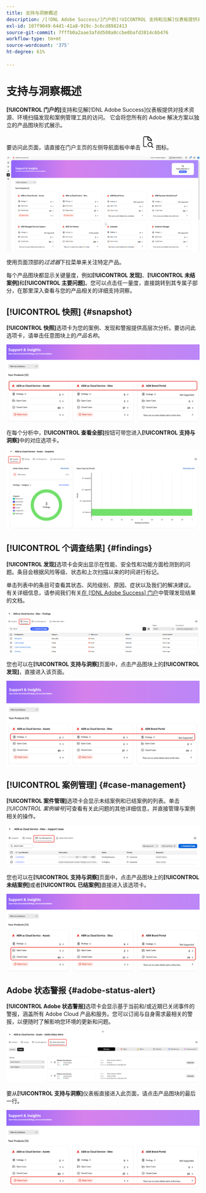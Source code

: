 ```yaml
---
title: 支持与洞察概述
description: /[!DNL Adobe Success/]门户的[!UICONTROL 支持和见解]仪表板提供对技术资源、环境扫描发现和案例管理工具的访问。
exl-id: 107f9049-64d1-41a8-919c-3c6cd8982413
source-git-commit: 7fffb0a2aae3afdd508a0ccbe0bafd3814c6b476
workflow-type: tm+mt
source-wordcount: '375'
ht-degree: 61%

---
```


# 支持与洞察概述

**[!UICONTROL 门户的]**&#x200B;支持和见解[!DNL Adobe Success]仪表板提供对技术资源、环境扫描发现和案例管理工具的访问。 它会将您所有的 Adobe 解决方案以独立的产品图块形式展示。

要访问此页面，请直接在门户主页的左侧导航面板中单击![support-and-insights-icon](/help/adobe-success-portal/assets/support-and-insight-icon.png)图标。

![support-and-insights-landing-page](/help/adobe-success-portal/assets/support-and-insights-landing-page.png)

使用页面顶部的&#x200B;*过滤器*&#x200B;下拉菜单来关注特定产品。

每个产品图块都显示关键量度，例如&#x200B;**[!UICONTROL 发现]**、**[!UICONTROL 未结案例]**&#x200B;和&#x200B;**[!UICONTROL 主要问题]**。您可以点击任一量度，直接跳转到其专属子部分，在那里深入查看与您的产品相关的详细支持洞察。

## [!UICONTROL 快照] {#snapshot}

**[!UICONTROL 快照]**&#x200B;选项卡为您的案例、发现和警报提供高层次分析。要访问此选项卡，请单击任意图块上的&#x200B;*产品名称*。

![从support-and-insights-card快照](/help/adobe-success-portal/assets/snapshot-from-support-insights-card.png)

在每个分析中，**[!UICONTROL 查看全部]**&#x200B;按钮可带您进入&#x200B;**[!UICONTROL 支持与洞察]**&#x200B;中的对应选项卡。

![快照选项卡](/help/adobe-success-portal/assets/snapshot-tab-support-and-insights.png)

## [!UICONTROL 个调查结果] {#findings}

**[!UICONTROL 发现]**&#x200B;选项卡会突出显示在性能、安全性和功能方面检测到的问题。条目会根据风险等级、状态和上次扫描以来的时间进行标记。

单击列表中的条目可查看其状态、风险级别、原因、症状以及我们的解决建议。 有关详细信息，请参阅我们有关[在 [!DNL Adobe Success] 门户](/help/adobe-success-portal/technical-persona/support-and-insights/manage-findings-adobe-success-portal.md)中管理发现结果的文档。

![个调查结果 — 选项卡](/help/adobe-success-portal/assets/findings-tab-support-and-insights.png)

您也可以在&#x200B;**[!UICONTROL 支持与洞察]**&#x200B;页面中，点击产品图块上的&#x200B;**[!UICONTROL 发现]**，直接进入该页面。

![发现 — 来自 — support-and-insights-card](/help/adobe-success-portal/assets/findings-from-support-and-insights-card.png)

## [!UICONTROL 案例管理] {#case-management}

**[!UICONTROL 案件管理]**&#x200B;选项卡会显示未结案例和已结案例的列表。单击&#x200B;*[!UICONTROL 案例编号]*&#x200B;可查看有关此问题的其他详细信息，并直接管理与案例相关的操作。

![case-management-tab](/help/adobe-success-portal/assets/case-management-tab-support-and-insights.png)

您也可以在&#x200B;**[!UICONTROL 支持与洞察]**&#x200B;页面中，点击产品图块上的&#x200B;**[!UICONTROL 未结案例]**&#x200B;或者&#x200B;**[!UICONTROL 已结案例]**&#x200B;直接进入该选项卡。

![case-management-from-support-and-insights-card](/help/adobe-success-portal/assets/case-management-from-support-insights-card.png)

## Adobe 状态警报 {#adobe-status-alert}

**[!UICONTROL Adobe 状态警报]**&#x200B;选项卡会显示基于当前和/或近期已关闭事件的警报，涵盖所有 Adobe Cloud 产品和服务。您可以订阅与自身需求最相关的警报，以便随时了解影响您环境的更新和问题。

![adobe-status-alert-tab](/help/adobe-success-portal/assets/status-alert-tab-support-and-insights.png)

要从&#x200B;**[!UICONTROL 支持与洞察]**&#x200B;仪表板直接进入此页面，请点击产品图块的最后一行。

![adobe-status-alert-support-and-insights-card](/help/adobe-success-portal/assets/status-alerts-from-support-insights-card.png)
